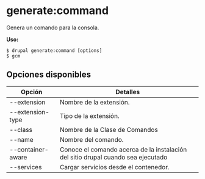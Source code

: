 # generate:command
Genera un comando para la consola.

**Uso:**
```
$ drupal generate:command [options]
$ gcm  
```

## Opciones disponibles
Opción | Detalles
-------|-------------
--extension | Nombre de la extensión.
--extension-type | Tipo de la extensión.
--class | Nombre de la Clase de Comandos
--name | Nombre del comando.
--container-aware | Conoce el comando acerca de la instalación del sitio drupal cuando sea ejecutado
--services | Cargar servicios desde el contenedor.
